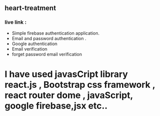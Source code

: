 ## heart-treatment
### live link :
* Simple firebase authentication application.
* Email and password authentication .
* Google authentication
* Email verification 
* forget password email verification

# I have used javasCript library react.js , Bootstrap css framework , react router dome , javaScript, google firebase,jsx etc..